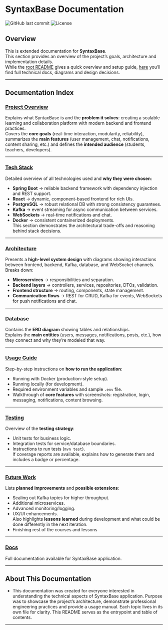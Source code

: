# SyntaxBase Documentation

![GitHub last commit](https://img.shields.io/github/last-commit/ismiljanic/SyntaxBase/docs)
![License](https://img.shields.io/github/license/ismiljanic/SyntaxBase)

## Overview

This is extended documentation for **SyntaxBase**.  
This section provides an overview of the project’s goals, architecture and implementation details.  
While the [root README](../README.md) gives a quick overview and setup guide, [here](./DOCS.md) you’ll find full technical docs,
diagrams and design decisions.

---

## Documentation Index

### [Project Overview](./PROJECT_OVERVIEW.md)

Explains what SyntaxBase is and the **problem it solves**: creating a scalable learning and collaboration platform with
modern backend and frontend practices.  
Covers the **core goals** (real-time interaction, modularity, reliability), summarizes the **main features** (user
management, chat, notifications, content sharing, etc.) and defines the **intended audience** (students, teachers,
developers).

---

### [Tech Stack](./TECH_STACK.md)

Detailed overview of all technologies used and **why they were chosen**:

- **Spring Boot** → reliable backend framework with dependency injection and REST support.
- **React** → dynamic, component-based frontend for rich UIs.
- **PostgreSQL** → robust relational DB with strong consistency guarantees.
- **Kafka** → event streaming for async communication between services.
- **WebSockets** → real-time notifications and chat.
- **Docker** → consistent containerized deployments.  
  This section demonstrates the architectural trade-offs and reasoning behind stack decisions.

---

### [Architecture](./ARCHITECTURE.md)

Presents a **high-level system design** with diagrams showing interactions between frontend, backend, Kafka, database,
and WebSocket channels.  
Breaks down:

- **Microservices** → responsibilities and separation.
- **Backend layers** → controllers, services, repositories, DTOs, validation.
- **Frontend structure** → routing, components, state management.
- **Communication flows** → REST for CRUD, Kafka for events, WebSockets for push notifications and chat.

---

### [Database](./DATABASE.md)

Contains the **ERD diagram** showing tables and relationships.  
Explains the **main entities** (users, messages, notifications, posts, etc.), how they connect and why they’re modeled
that way.

---

### [Usage Guide](./USAGE.MD)

Step-by-step instructions on **how to run the application**:

- Running with Docker (production-style setup).
- Running locally (for development).
- Required environment variables and sample `.env` file.
- Walkthrough of **core features** with screenshots: registration, login, messaging, notifications, content browsing.

---

### [Testing](./TESTING.md)

Overview of the **testing strategy**:

- Unit tests for business logic.
- Integration tests for service/database boundaries.
- Instructions to run tests (`mvn test`).  
  If coverage reports are available, explains how to generate them and includes a badge or percentage.

---

### [Future Work](./FUTURE_WORK.md)

Lists **planned improvements** and **possible extensions**:

- Scaling out Kafka topics for higher throughput.
- Additional microservices.
- Advanced monitoring/logging.
- UX/UI enhancements.  
  Also highlights **lessons learned** during development and what could be done differently in the next iteration.
- Finishing rest of the courses and lessons

---

### [Docs](./DOCS.md)

Full documentation available for SyntaxBase application.

---

## About This Documentation

- This documentation was created for everyone interested in understanding the technical aspects of SyntaxBase
  application. Purpose was to showcase the project’s architecture, demonstrate professional engineering practices and
  provide a usage manual. Each topic lives in its own file for clarity. This README serves as the entrypoint and table
  of contents.

---